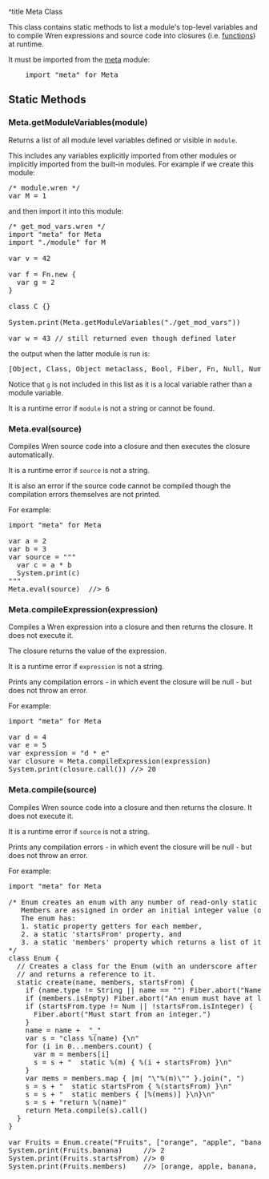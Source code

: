 ^title Meta Class

This class contains static methods to list a module's top-level variables and to compile Wren expressions and source code into closures (i.e. [functions](functions.html)) at runtime.

It must be imported from the [meta](meta.html) module:

<pre class="snippet">
    import "meta" for Meta
</pre>

## Static Methods

### Meta.**getModuleVariables**(module)

Returns a list of all module level variables defined or visible in `module`.

This includes any variables explicitly imported from other modules or implicitly imported from the built-in modules. For example if we create this module:

<pre class="snippet">
/* module.wren */
var M = 1
</pre>

and then import it into this module:

<pre class="snippet">
/* get_mod_vars.wren */
import "meta" for Meta
import "./module" for M

var v = 42

var f = Fn.new {
  var g = 2
}

class C {}

System.print(Meta.getModuleVariables("./get_mod_vars"))

var w = 43 // still returned even though defined later
</pre>

the output when the latter module is run is:

<pre class="snippet">
[Object, Class, Object metaclass, Bool, Fiber, Fn, Null, Num, Sequence, MapSequence, SkipSequence, TakeSequence, WhereSequence, List, String, StringByteSequence, StringCodePointSequence, Map, MapKeySequence, MapValueSequence, MapEntry, Range, System, Meta, M, v, f, C, w]
</pre>

Notice that `g` is not included in this list as it is a local variable rather than a module variable.

It is a runtime error if `module` is not a string or cannot be found.

### Meta.**eval**(source)

Compiles Wren source code into a closure and then executes the closure automatically.

It is a runtime error if `source` is not a string.

It is also an error if the source code cannot be compiled though the compilation errors themselves are not printed.

For example:

<pre class="snippet">
import "meta" for Meta

var a = 2
var b = 3
var source = """
  var c = a * b
  System.print(c)
"""
Meta.eval(source)  //> 6
</pre>

### Meta.**compileExpression**(expression)

Compiles a Wren expression into a closure and then returns the closure. It does not execute it.

The closure returns the value of the expression.

It is a runtime error if `expression` is not a string.

Prints any compilation errors - in which event the closure will be null - but does not throw an error.

For example:

<pre class="snippet">
import "meta" for Meta

var d = 4
var e = 5
var expression = "d * e"
var closure = Meta.compileExpression(expression)
System.print(closure.call()) //> 20
</pre>

### Meta.**compile**(source)

Compiles Wren source code into a closure and then returns the closure. It does not execute it.

It is a runtime error if `source` is not a string.

Prints any compilation errors - in which event the closure will be null - but does not throw an error.

For example:

<pre class="snippet">
import "meta" for Meta

/* Enum creates an enum with any number of read-only static members.
   Members are assigned in order an initial integer value (often 0), incremented by 1 each time.
   The enum has:
   1. static property getters for each member,
   2. a static 'startsFrom' property, and
   3. a static 'members' property which returns a list of its members as strings.
*/
class Enum {
  // Creates a class for the Enum (with an underscore after the name to avoid duplicate definition)
  // and returns a reference to it.
  static create(name, members, startsFrom) {
    if (name.type != String || name == "") Fiber.abort("Name must be a non-empty string.")
    if (members.isEmpty) Fiber.abort("An enum must have at least one member.")
    if (startsFrom.type != Num || !startsFrom.isInteger) {
      Fiber.abort("Must start from an integer.")
    }
    name = name +  "_"
    var s = "class %(name) {\n"
    for (i in 0...members.count) {
      var m = members[i]
      s = s + "  static %(m) { %(i + startsFrom) }\n"
    }
    var mems = members.map { |m| "\"%(m)\"" }.join(", ")
    s = s + "  static startsFrom { %(startsFrom) }\n"
    s = s + "  static members { [%(mems)] }\n}\n"
    s = s + "return %(name)"
    return Meta.compile(s).call()
  }
}

var Fruits = Enum.create("Fruits", ["orange", "apple", "banana", "lemon"], 0)
System.print(Fruits.banana)     //> 2
System.print(Fruits.startsFrom) //> 0
System.print(Fruits.members)    //> [orange, apple, banana, lemon]
</pre>
